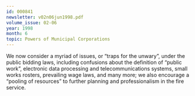 ```yaml
---
id: 000841
newsletter: v02n06jun1998.pdf
volume_issue: 02-06
year: 1998
month: 6
topic: Powers of Municipal Corporations
---
```


We now consider a myriad of issues, or “traps for the unwary”, under the public bidding laws, including confusions about the definition of “public work”, electronic data processing and telecommunications systems, small works rosters, prevailing wage laws, and many more; we also encourage a “pooling of resources” to further planning and professionalism in the fire service.